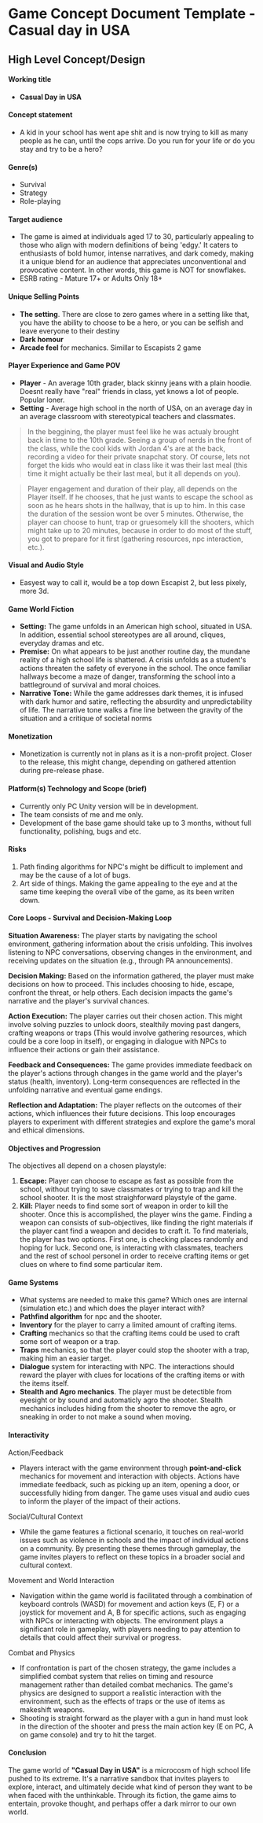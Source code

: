 # Game Concept Document Template - Casual day in USA

## High Level Concept/Design 


#### Working title
- **Casual Day in USA**

#### Concept statement
- A kid in your school has went ape shit and is now trying to kill as many people as he can, until the cops arrive. Do you run for your life or do you stay and try to be a hero?

#### Genre(s)
- Survival
- Strategy
- Role-playing

#### Target audience
- The game is aimed at individuals aged 17 to 30, particularly appealing to those who align with modern definitions of being 'edgy.' It caters to enthusiasts of bold humor, intense narratives, and dark comedy, making it a unique blend for an audience that appreciates unconventional and provocative content. In other words, this game is NOT for snowflakes.
- ESRB rating - Mature 17+ or Adults Only 18+

#### Unique Selling Points
- **The setting**. There are close to zero games where in a setting like that, you have the ability to choose to be a hero, or you can be selfish and leave everyone to their destiny
- **Dark homour**
- **Arcade feel** for mechanics. Simillar to Escapists 2 game

#### Player Experience and Game POV
- **Player** - An average 10th grader, black skinny jeans with a plain hoodie. Doesnt really have "real" friends in class, yet knows a lot of people. Popular loner.
- **Setting** - Average high school in the north of USA, on an average day in an average classroom with stereotypical teachers and classmates.

> In the beggining, the player must feel like he was actualy brought back in time to the 10th grade. Seeing a group of nerds in the front of the class, while the cool kids with Jordan 4's are at the back, recording a video for their private snapchat story. Of course, lets not forget the kids who would eat in class like it was their last meal (this time it might actually be their last meal, but it all depends on you).

>Player engagement and duration of their play, all depends on the Player itself. If he chooses, that he just wants to escape the school as soon as he hears shots in the hallway, that is up to him. In this case the duration of the session wont be over 5 minutes. Otherwise, the player can choose to hunt, trap or gruesomely kill the shooters, which might take up to 20 minutes, because in order to do most of the stuff, you got to prepare for it first (gathering resources, npc interaction, etc.).

#### Visual and Audio Style
- Easyest way to call it, would be a top down Escapist 2, but less pixely, more 3d.

#### Game World Fiction
- **Setting:** The game unfolds in an American high school, situated in USA. In addition, essential school stereotypes are all around, cliques, everyday dramas and etc.
- **Premise:** On what appears to be just another routine day, the mundane reality of a high school life is shattered. A crisis unfolds as a student's actions threaten the safety of everyone in the school. The once familiar hallways become a maze of danger, transforming the school into a battleground of survival and moral choices.
- **Narrative Tone:** While the game addresses dark themes, it is infused with dark humor and satire, reflecting the absurdity and unpredictability of life. The narrative tone walks a fine line between the gravity of the situation and a critique of societal norms


#### Monetization
- Monetization is currently not in plans as it is a non-profit project. Closer to the release, this might change, depending on gathered attention during pre-release phase.

#### Platform(s) Technology and Scope (brief)
- Currently only PC Unity version will be in development.
- The team consists of me and me only.
- Development of the base game should take up to 3 months, without full functionality, polishing, bugs and etc.

#### Risks
1. Path finding algorithms for NPC's might be difficult to implement and may be the cause of a lot of bugs.
2. Art side of things. Making the game appealing to the eye and at the same time keeping the overall vibe of the game, as its been writen down.

#### Core Loops - Survival and Decision-Making Loop

**Situation Awareness:** The player starts by navigating the school environment, gathering information about the crisis unfolding. This involves listening to NPC conversations, observing changes in the environment, and receiving updates on the situation (e.g., through PA announcements).

**Decision Making:** Based on the information gathered, the player must make decisions on how to proceed. This includes choosing to hide, escape, confront the threat, or help others. Each decision impacts the game's narrative and the player's survival chances.

**Action Execution:** The player carries out their chosen action. This might involve solving puzzles to unlock doors, stealthily moving past dangers, crafting weapons or traps (This would involve gathering resources, which could be a core loop in itself), or engaging in dialogue with NPCs to influence their actions or gain their assistance.

**Feedback and Consequences:** The game provides immediate feedback on the player's actions through changes in the game world and the player's status (health, inventory). Long-term consequences are reflected in the unfolding narrative and eventual game endings.

**Reflection and Adaptation:** The player reflects on the outcomes of their actions, which influences their future decisions. This loop encourages players to experiment with different strategies and explore the game's moral and ethical dimensions.

#### Objectives and Progression
The objectives all depend on a chosen playstyle:
1. **Escape:** Player can choose to escape as fast as possible from the school, without trying to save classmates or trying to trap and kill the school shooter. It is the most straighforward playstyle of the game.
2. **Kill:** Player needs to find some sort of weapon in order to kill the shooter. Once this is accomplished, the player wins the game. Finding a weapon can consists of sub-objectives, like finding the right materials if the player cant find a weapon and decides to craft it. To find materials, the player has two options. First one, is checking places randomly and hoping for luck. Second one, is interacting with classmates, teachers and the rest of school personel in order to receive crafting items or get clues on where to find some particular item.

#### Game Systems
- What systems are needed to make this game? Which ones are internal (simulation etc.) and which does the player interact with?
- **Pathfind algorithm** for npc and the shooter. 
- **Inventory** for the player to carry a limited amount of crafting items.
- **Crafting** mechanics so that the crafting items could be used to craft some sort of weapon or a trap.
- **Traps** mechanics, so that the player could stop the shooter with a trap, making him an easier target.
- **Dialogue** system for interacting with NPC. The interactions should reward the player with clues for locations of the crafting items or with the items itself.
- **Stealth and Agro mechanics**. The player must be detectible from eyesight or by sound and automaticly agro the shooter. Stealth mechanics includes hiding from the shooter to remove the agro, or sneaking in order to not make a sound when moving.

#### Interactivity
Action/Feedback
- Players interact with the game environment through **point-and-click** mechanics for movement and interaction with objects. Actions have immediate feedback, such as picking up an item, opening a door, or successfully hiding from danger. The game uses visual and audio cues to inform the player of the impact of their actions.

Social/Cultural Context
- While the game features a fictional scenario, it touches on real-world issues such as violence in schools and the impact of individual actions on a community. By presenting these themes through gameplay, the game invites players to reflect on these topics in a broader social and cultural context.

Movement and World Interaction
- Navigation within the game world is facilitated through a combination of keyboard controls (WASD) for movement and action keys (E, F) or a joystick for movement and A, B for specific actions, such as engaging with NPCs or interacting with objects. The environment plays a significant role in gameplay, with players needing to pay attention to details that could affect their survival or progress.

Combat and Physics
- If confrontation is part of the chosen strategy, the game includes a simplified combat system that relies on timing and resource management rather than detailed combat mechanics. The game's physics are designed to support a realistic interaction with the environment, such as the effects of traps or the use of items as makeshift weapons.
- Shooting is straight forward as the player with a gun in hand must look in the direction of the shooter and press the main action key (E on PC, A on game console) and try to hit the target.

#### Conclusion 
The game world of **"Casual Day in USA"** is a microcosm of high school life pushed to its extreme. It's a narrative sandbox that invites players to explore, interact, and ultimately decide what kind of person they want to be when faced with the unthinkable. Through its fiction, the game aims to entertain, provoke thought, and perhaps offer a dark mirror to our own world.